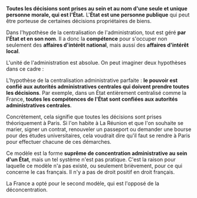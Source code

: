 **Toutes les décisions sont prises au sein et au nom d'une seule et unique personne morale, qui est l'État.** L'**État est une personne publique** qui peut être porteuse de certaines décisions propriétaires de biens.

Dans l'hypothèse de la centralisation de l'administration, tout est géré **par l'État et en son nom**. Il a donc la **compétence** pour s'occuper non seulement des **affaires d'intérêt national**, mais aussi des **affaires d'intérêt local**.

L'unité de l'administration est absolue. On peut imaginer deux hypothèses dans ce cadre :

L'hypothèse de la centralisation administrative parfaite : **le pouvoir est confié aux autorités administratives centrales qui doivent prendre toutes les décisions**. Par exemple, dans un État entièrement centralisé comme la France, **toutes les compétences de l'État sont confiées aux autorités administratives centrales**. 

Concrètement, cela signifie que toutes les décisions sont prises théoriquement à Paris. Si l'on habite à La Réunion et que l'on souhaite se marier, signer un contrat, renouveler un passeport ou demander une bourse pour des études universitaires, cela voudrait dire qu'il faut se rendre à Paris pour effectuer chacune de ces démarches. 

Ce modèle est la forme **suprême de concentration administrative au sein d'un État**, mais un tel système n'est pas pratique. C'est la raison pour laquelle ce modèle n'a pas existé, ou seulement brièvement, pour ce qui concerne le cas français. Il n'y a pas de droit positif en droit français. 

La France a opté pour le second modèle, qui est l'opposé de la déconcentration.
